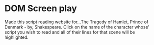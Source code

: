 <b><h1>DOM Screen play</h1></b>

Made this script reading website for...The Tragedy of Hamlet, Prince of Denmark - by, Shakespeare.
Click on the name of the character whose' script you wish to read and all of their lines for that scene will be highlighted. 

